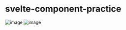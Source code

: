 # svelte-component-practice

![image](https://user-images.githubusercontent.com/35144104/171826755-7844fe1b-7514-4f9f-8b58-17109abdf650.png)
![image](https://user-images.githubusercontent.com/35144104/171826824-2b01f6c5-d15a-48a9-af19-4aca6c75112c.png)
